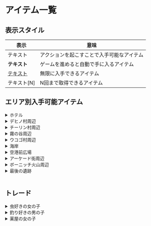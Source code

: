 # アイテム一覧
## 表示スタイル
|  表示  |  意味  |
| --- | --- |
|  テキスト  |  アクションを起こすことで入手可能なアイテム  |
|  **テキスト**  |  ゲームを進めると自動で手に入るアイテム  |
|  <u>テキスト</u>  |  無限に入手できるアイテム  |
|  テキスト[N]  |  N回まで取得できるアイテム  |

## エリア別入手可能アイテム
<details>
<summary>ホテル</summary>

- クッキー
- (アサヒ救出後) 水着


</details>

<!-- ################################################## -->

<details>
<summary>デヒノ村周辺</summary>

<details>
<summary>デヒノ村</summary>

- 女神の置物#1
- 女神の置物#2
- バスターフルーツ
- **チョコミントな羽**
- **チョコミントアイス**
- (水晶洞窟クリア後) **太陽の宝玉**

<details>
<summary>お店</summary>

|  値段  |  商品  |
| --- | --- |
|  300  |  <u>デヒノアップル</u>  |
|  3500  |  葉っぱのうちわ  |
|  1500  |  ストーンフルーツ  |
|  100000  |  女神の像  |

</details>

</details>

<details>
<summary>チリーン村への道</summary>

- 女神の置物#3
- 女神の置物#4
- デヒノアップル[2]
- (チョコミントな羽/チョコミント虫)[3]
- ヘビの抜け殻[3]
- 毒ヘビの牙[3]
- ムーンフラワー
- ストーンフルーツ
- **大きな鳥の卵**
- **女神の像**

</details>

</details>


<!-- ################################################## -->

<details>
<summary>チーリン村周辺</summary>

<details>
<summary>チーリン村</summary>

- 女神の置物#5
- 女神の置物#6
- 女神の置物#7
- 釣り竿
- タイコウチ
- <u>ミックスジュース</u>  

<details>
<summary>お店</summary>

|  値段  |  商品  |
| --- | --- |
|  200  |  <u>チューレンの実</u>  |
|  400  |  <u>小さい魚</u>  |
|  100000  |  女神の像  |
|  3500  |  葉っぱのうちわ  |

</details>

<details>
<summary>料理人 ルンダ</summary>

|  必要アイテム  |  入手アイテム  |
| --- | --- |
|  大きな鳥の卵  |  塩  |
|  小さな魚(薄)  |  <u>焼いた小さな魚</u>  |
|  長い魚(緑)  |  <u>煮た長い魚</u>  |
|  オレンジの魚  |  <u>魚のフライ</u>  |
|  うなぎ  |  <u>うなぎの串焼き</u>  |
|  ピンクの巨大魚  |  無し/アイテム消費無し  |
|  甘い香りのキノコ  |  <u>キノコステーキ</u>  |
|  小さい魚(濃)  |  <u>焼いた小さい魚</u>  |
|  長い魚(サンマ?)  |  <u>焼いた長い魚</u>  |
|  トゲトゲの魚  |  <u>トゲトゲの焼き魚<u>  |
|  大きな魚  |  <u>焼いた大きな魚<u>  |
|  岩場の魚  |  <u>岩魚の煮付け</u>  |
|  カニの足  |  <u>焼きガニ<u>  |

</details>

</details>

<details>
<summary>太陽の祭壇</summary>

- 女神の置物#8
- 女神の置物#9
- カタツムリの殻[2]
- ゴミ[5]
- ガマの油[2]
- カエルの毒
- チューレンの実[3]
- デヒノアップル
- バスターフルーツ
- ストーンフルーツ
- 初見の加護
- **ゴーストパウダー**
- **魔法所（水）**
- **強化の魔法**
- (アサヒ救出後) **水水晶**
- (アサヒ救出後) **女神の像**


</details>

<details>
<summary>チーリン村上-滝</summary>

- 小さい魚(薄)*2
- 長い魚(緑)
- ワニの牙
- シカの角
- バスターフルーツ
- フルーツの残骸

</details>

</details>


<!-- ################################################## -->

<details>
<summary>霧の谷周辺</summary>

<details>
<summary>霧の谷</summary>

- 女神の置物#10
- とかげのキノコ[4]
- 甘い香りのキノコ[2]

</details>

<details>
<summary>霧の谷-隠し</summary>

- 女神の置物#11
- 長い魚(緑)
- うなぎ
- 小さい魚(薄)
- オレンジの魚
- (水晶洞窟クリア後) ピンクの巨大魚

</details>

<details>
<summary>霧の谷-滝</summary>

- 女神の置物#12
- 女神の置物#13
- ムーンフラワー
- 緑のウロコ[3]
- うなぎ
- 長い魚(緑)
- **無敵ヘルメット**
- **緑のヒレ**
- **女神の像**

</details>

</details>

<!-- ################################################## -->

<details>
<summary>ウコゴ村周辺</summary>

<details>
<summary>ウコゴ村</summary>

- 女神の置物#14
- 女神の置物#15
- 女神の置物#16

<details>
<summary>お店</summary>

|  値段  |  商品  |
| --- | --- |
|  450  |  <u>ふかしイモ</u>  |
|  800  |  オレンジの魚  |
|  100000  |  女神の像  |

</details>

<details>
<summary>薬屋</summary>

|  値段  |  商品  |
| --- | --- |
|  2500  |  マッスレッド  |
|  2500  |  アーマッスル  |
|  3000  |  ドムーン  |

</details>

<details>
<summary>アクセサリー屋/防具屋</summary>

|  必要アイテム  |  入手アイテム  |
| --- | --- |
|  ワニの牙<br>ヘビの抜け殻<br>水晶ネズミの針  |  ワノの髪飾り  |
|  シカの角<br>ヘビの抜け殻<br>水晶ネズミの針  |  シカの首飾り  |
|  木の盾<br>毒ヘビの牙<br>カエルの毒<br>トカゲのきのこ  |  毒の盾  |
|  木の盾<br>緑のヒレ<br>緑のウロコ<br>カタツムリの殻  |  ウロコの盾  |

</details>

</details>

<details>
<summary>水晶洞窟</summary>

- アリの蜜/働きアリ

<details>
<summary>右手前</summary>

- 女神の置物#17
- 長い魚(緑)
- 水晶カメの欠片

</details>

<details>
<summary>左</summary>

- 女神の置物#18
- コウモリの水晶[2]

</details>

<details>
<summary>右奥 (アサヒ救出後)</summary>

- (働きアリ/働きアリ)[3]
- アリの蜜[3]
- (アリのアゴ/兵隊アリ)[5]
- キャンディー花
- **応急の加護**
- **炎の杖**

</details>

<details>
<summary>正面奥</summary>

- 女神の置物#19
- 水晶ネズミの針
- キャンディー花
- ムーンフラワー
- 応急の加護

</details>

<details>
<summary>最奥</summary>

- **炎の加護**
- **女神の像**
- **電動二輪車**

</details>


</details>

</details>

<!-- ################################################## -->

<details>
<summary>海岸</summary>

<details>
<summary>海の家</summary>

- 女神の置物#20
- 小さな魚(濃)[2]
- 長い魚(サンマ?)

<details>
<summary>海の家 店員</summary>

|  値段  |  商品  |
|  30000  |  鉄板  |

</details>

<details>
<summary>日本人観光客</summary>

|  必要アイテム  |  入手アイテム  |
| --- | --- |
|  小さな魚(薄)  |  <u>焼いた小さい魚<u>  |
|  長い魚(緑)  |  <u>焼いた長い魚<u>  |
|  オレンジの魚  |  <u>焼いたオレンジの魚<u>  |
|  うなぎ  |  <u>うなぎの蒲焼き<u>  |
|  ピンクの巨大魚  |  無し/アイテム消費無し  |
|  甘い香りのきのこ  |  無し/アイテム消費無し  |
|  小さい魚(濃)  |  <u>焼いた小さい魚<u>  |
|  長い魚(サンマ?)  |  <u>焼いた長い魚<u>  |
|  トゲトゲの魚  |  <u>トゲトゲの焼き魚<u>  |
|  大きな魚  |  <u>焼いた大きな魚<u>  |
|  岩場の魚  |  <u>焼いた岩魚</u>
|  カニの足  |  <u>焼きガニ<u>  |

</details>

</details>

<details>
<summary>砂浜</summary>

- 女神の置物#21

### 雨天時?
- 女神の置物#22
- カニの足[4]
- トゲトゲの魚[2]
- 大きな魚
- 小さな魚(濃)

<details>
<summary>砂浜-隠し</summary>

<details>
<summary>人魚</summary>

|  必要アイテム  |  入手アイテム  |
| --- | --- |
|  銀のペンダント  |  人魚のウロコ  |

</details>

</details>

</details>

</details>

<!-- ################################################## -->

<details>
<summary>空港前広場</summary>

- 女神の置物#23

<details>
<summary>空港</summary>

<details>
<summary>1階</summary>

- 女神の置物#24

<details>
<summary>ナタネちゃん</summary>

|  必要数  |  入手アイテム  |
| --- | --- |
|  10  |  ナタネボム  |
|  20  |  ナタネノート  |
|  30  |  (水晶洞窟クリア後) ガイド服と旗  |
|  40  |  ナタネダイヤ  |
|  50  |  ナタネの写真  |
|  60  |  歌  |

</details>

</details>

<details>
<summary>2階</summary>

- 女神の置物#25

</details>

</details>

<details>
<summary>ホテル</summary>

- リッチなクッキー

</details>

</details>

<!-- ################################################## -->

<details>
<summary>アーケード街周辺</summary>

<details>
<summary>王宮前</summary>

- 女神の置物#26

</details>

<details>
<summary>アーケード街</summary>

- 女神の置物#27
- 女神の置物#28
- 記念コイン

<details>
<summary>サーフィン店</summary>

|  値段  |  商品  |
| --- | --- |
|  3000  |  <u>ゼリー飲料</u>  |

</details>

<details>
<summary>ジュース屋</summary>

|  値段  |  商品  |
| --- | --- |
|  1500  |  <u>ミックスジュース</u>  |
|  2000  |  <u>サワージュース</u>  |
|  3000  |  <u>トロピカルラバー</u>  |
|  2500  |  <u>タピオカミルク</u>  |

</details>

<details>
<summary>お土産屋</summary>

|  値段  |  商品  |
| --- | --- |
|  2000  |  お土産せんべい  |
|  150000  |  女神の像  |
|  200000  |  ハートの虫眼鏡  |
|  200000  |  ライサントシャツ  |
|  300000  |  無双ヘルメット  |

</details>

<details>
<summary>何でも屋</summary>

|  値段  |  商品  |
| --- | --- |
|  600  |  <u>デヒノアップル</u>  |
|  2000  |  とかげのキノコ  |
|  3000  |  バスターフルーツ  |
|  400  |  <u>チューレンの実</u>  |
|  10000  |  キャンディー花  |
|  3000  |  ストーンフルーツ  |
|  6000  |  ムーンフラワー  |
|  5000  |  カエルの毒  |
|  10000  |  水晶ネズミの針  |

</details>

<details>
<summary>宝石店</summary>

### 必要アイテム
- 水晶カメの欠片
- 記念コイン
- ナタネダイヤ
- 水水晶
- 火水晶

</details>

</details>

<details>
<summary>アーケード街-奥</summary>

- 女神の置物#29

<details>
<summary>本屋</summary>

|  値段  |  商品  |
|  50000  |  (水晶洞窟クリア前) D・C既刊  |

</details>

<details>
<summary>くじ屋</summary>

### 値段
50000

|  選択肢  |  景品  |
| --- | --- |
|  これや  |  小さい魚(薄)<br>長い魚(緑)<br>オレンジの魚<br>うなぎ<br>小さな魚(濃)<br>長い魚(サンマ?)<br>トゲトゲの魚<br>大きな魚<br>岩場の魚  |
|  こっちや  |  混沌の液体  |
|  この子や  |  女神の像  |
|  これでええか  |  デヒノアップル*99  |
|  これがいい  |  記念コイン  |

</details>

<details>
<summary>カフェ</summary>

|  値段  |  商品  |
| --- | --- |
|  3500  |  (アサヒ救出後) フライドチキン  |

</details>

<details>
<summary>派手な女性</summary>

|  必要アイテム  |  価格  |
| --- | --- |
|  毒ヘビの牙  |  1500  |
|  カエルの毒  |  2000  |
|  甘い香りのきのこ  |  無し/アイテム消費無し  |

</details>

<details>
<summary>レビーヘイン教徒</summary>

|  値段  |  商品  |
| --- | --- |
| 2000/1000  |  ヤシの実[3]  |

</details>

<details>
<summary>魚屋</summary>

|  値段  |  商品  |
| --- | --- |
|  400  |  小さな魚(濃)  |
|  800  |  長い魚(サンマ?)  |
|  5000  |  うなぎ  |
|  3000  |  大きな魚  |

</details>

</details>

<details>
<summary>レビーヘイン本拠地前</summary>

- 女神の置物#30
- **レビーヘインの服**

<details>
<summary>レビーヘイン本拠地</summary>

- 女神の置物#31
- 女神の置物#32
- 女神の置物#33

<details>
<summary>大聖堂</summary>

- 女神の置物#34
- D・C最新刊

<details>
<summary>レビーヘイン地下</summary>

- スライム[6]
- 甘い香りのきのこ
- ゴーストパウダー[3]
- 回復薬
- ストーンフルーツ
- **対応の加護**
- **女神の像**

</details>

</details>

</details>

</details>

</details>

<!-- ################################################## -->

<details>
<summary>ボーニッチ火山周辺</summary>

<details>
<summary>入り口前</summary>

- 女神の置物#35
- 大きな石
- 赤い花
- 岩場の魚

</details>

<details>
<summary>入り口</summary>

- 女神の置物#36
- 赤い花[2]
- ムーンフラワー
- オレンジの魚

</details>

<details>
<summary>火山</summary>

<details>
<summary>エリア1</summary>

- 女神の置物#37
- 女神の置物#38
- 岩場の魚[2]
- 赤い花

</details>

<details>
<summary>エリア2</summary>

- 赤い花[2]
- 大きな石
- (オオムカデのツメ/オオムカデ)[2]

</details>

<details>
<summary>火山 内部</summary>

- 大きな石[2]
- オオムカデのツメ/オオムカデ

<details>
<summary>隠し</summary>

- 女神の置物#39~#42

</details>

<details>
<summary>火山 内部2</summary>

- オオムカデのツメ/オオムカデ
- 大きな石[4]
- 火水晶

</details>

<details>
<summary>最奥</summary>

- **剛体の加護**  

</details>

</details>

</details>

</details>

<!-- ################################################## -->

<details>
<summary>最後の遺跡</summary>

- 弁当
- しおり

</details>

<!-- ################################################## -->
<!-- ################################################## -->
<!-- ################################################## -->
<br>

## トレード
<details>
<summary>虫好きの女の子</summary>

|  必要アイテム  |  入手アイテム  |
| --- | --- |
|  チョコミントな羽*4  |  <u>女神の置物</u>  |
|  チョコミント虫  |  <u>女神の置物</u>  |
|  働きアリ  |  <u>アリ蜜アイス</u>  |
|  アリのアゴ  |  <u>女神の置物</u>  |
|  兵隊アリ  |  女神の置物[4]  |
|  オオムカデ  |  <u>女神の置物</u>  |
|  タイコウチ  |  虫あみ  |

</details>

<!-- ################################################## -->

<details>
<summary>釣り好きの男の子</summary>

話しかけることで釣り竿を入手
|  必要アイテム  |  入手アイテム  |
| --- | --- |
|  タイコウチ  |  無し/アイテム消費無し  |
|  小さな魚(薄)  |  女神の置物  |
|  長い魚(緑)  |  女神の置物  |
|  うなぎ  |  女神の置物  |
|  オレンジの魚  |  女神の置物  |
|  ピンクの巨大魚  |  銀のペンダント  |
|  小さな魚(濃)  |  女神の置物  |
|  長い魚(サンマ?)  |  女神の置物  |
|  トゲトゲの魚  |  女神の置物  |
|  大きな魚  |  女神の置物  |
|  岩場の魚  |  女神の置物  |

</details>

<!-- ################################################## -->

<details>
<summary>薬屋の女の子</summary>

|  必要アイテム  |  入手アイテム  |
| --- | --- |
|  キャンディー花  |  無し/アイテム消費無し  |
|  ガマの油  |  <u>回復薬</u>  |
|  ムーンフラワー  |  <u>ドムーン</u>  |

</details>